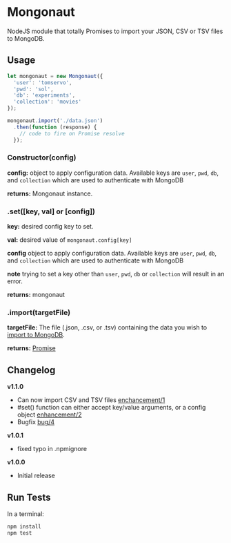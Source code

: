 # Mongonaut
NodeJS module that totally Promises to import your JSON, CSV or TSV files to MongoDB.

## Usage
```javascript
let mongonaut = new Mongonaut({
  'user': 'tomservo',
  'pwd': 'sol',
  'db': 'experiments',
  'collection': 'movies'
});

mongonaut.import('./data.json')
  .then(function (response) {
    // code to fire on Promise resolve
  });
```

### Constructor(config)
**config:** object to apply configuration data. Available keys are `user`, `pwd`, `db`, and `collection` which are used to authenticate with MongoDB

**returns:** Mongonaut instance.


### .set([key, val] or [config])
**key:** desired config key to set.

**val:** desired value of `mongonaut.config[key]`

**config** object to apply configuration data. Available keys are `user`, `pwd`, `db`, and `collection` which are used to authenticate with MongoDB

**note** trying to set a key other than `user`, `pwd`, `db` or `collection` will result in an error.

**returns:** mongonaut


### .import(targetFile)
**targetFile:** The file (.json, .csv, or .tsv) containing the data you wish to [import to MongoDB](https://docs.mongodb.org/manual/reference/program/mongoimport/).

**returns:** [Promise](https://developer.mozilla.org/en-US/docs/Web/JavaScript/Reference/Global_Objects/Promise)


## Changelog
**v1.1.0**
* Can now import CSV and TSV files [enchancement/1](https://github.com/otterthecat/mongonaut/issues/1)
* #set() function can either accept key/value arguments, or a config object [enhancement/2](https://github.com/otterthecat/mongonaut/issues/2)
* Bugfix [bug/4](https://github.com/otterthecat/mongonaut/issues/4)

**v1.0.1**
* fixed typo in .npmignore

**v1.0.0**
* Initial release

## Run Tests
In a terminal:
```javascript
npm install
npm test
```